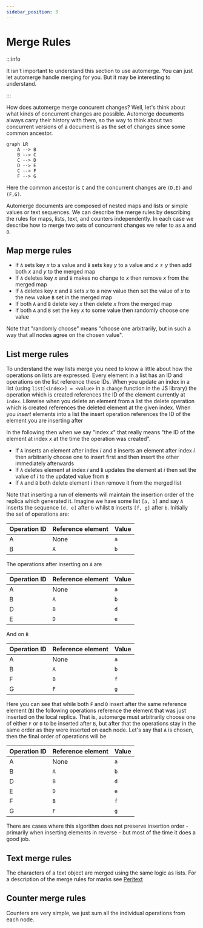 ```yaml
---
sidebar_position: 3
---
```


# Merge Rules

:::info

It isn't important to understand this section to use automerge. You can just let automerge handle merging for you. But it may be interesting to understand.

:::

How does automerge merge concurent changes? Well, let's think about what kinds of concurrent changes are possible. Automerge documents always carry their history with them, so the way to think about two concurrent versions of a document is as the set of changes since some common ancestor.

```mermaid
graph LR
    A --> B
    B --> C
    C --> D
    D --> E
    C --> F
    F --> G
```

Here the common ancestor is `C` and the concurrent changes are `(D,E)` and `(F,G)`.

Automerge documents are composed of nested maps and lists or simple values or text sequences. We can describe the merge rules by describing the rules for maps, lists, text, and counters independently. In each case we describe how to merge two sets of concurrent changes we refer to as `A` and `B`.

## Map merge rules

- If `A` sets key $x$ to a value and `B` sets key $y$ to a value and $x \neq y$ then add both $x$ and $y$ to the merged map
- If `A` deletes key $x$ and `B` makes no change to $x$ then remove $x$ from the merged map
- If `A` deletes key $x$ and `B` sets $x$ to a new value then set the value of $x$ to the new value `B` set in the merged map
- If both `A` and `B` delete key $x$ then delete $x$ from the merged map
- If both `A` and `B` set the key $x$ to some value then randomly choose one value

Note that "randomly choose" means "choose one arbitrarily, but in such a way that all nodes agree on the chosen value".

## List merge rules

To understand the way lists merge you need to know a little about how the operations on lists are expressed. Every element in a list has an ID and operations on the list reference these IDs. When you update an index in a list (using `list[<index>] = <value>` in a `change` function in the JS library) the operation which is created references the ID of the element currently at `index`. Likewise when you delete an element from a list the delete operation which is created references the deleted element at the given index. When you _insert_ elements into a list the insert operation references the ID of the element you are inserting after

In the following then when we say "index $x$" that really means "the ID of the element at index $x$ at the time the operation was created".

- If `A` inserts an element after index $i$ and `B` inserts an element after index $i$ then arbitrarily choose one to insert first and then insert the other immediately afterwards
- If `A` deletes element at index $i$ and `B` updates the element at $i$ then set the value of $i$ to the updated value from `B`
- If `A` and `B` both delete element $i$ then remove it from the merged list

Note that inserting a run of elements will maintain the insertion order of the replica which generated it. Imagine we have some list `[a, b]` and say `A` inserts the sequence `[d, e]` after `b` whilst `B` inserts `[f, g]` after `b`. Initially the set of operations are:

| Operation ID | Reference element | Value |
| ------------ | ----------------- | ----- |
| A            | None              | `a`   |
| B            | `A`               | `b`   |

The operations after inserting on `A` are

| Operation ID | Reference element | Value |
| ------------ | ----------------- | ----- |
| A            | None              | `a`   |
| B            | `A`               | `b`   |
| D            | `B`               | `d`   |
| E            | `D`               | `e`   |

And on `B`

| Operation ID | Reference element | Value |
| ------------ | ----------------- | ----- |
| A            | None              | `a`   |
| B            | `A`               | `b`   |
| F            | `B`               | `f`   |
| G            | `F`               | `g`   |

Here you can see that while both `F` and `D` insert after the same reference element (`B`) the following operations reference the element that was just inserted on the local replica. That is, automerge must arbitrarily choose one of either `F` or `D` to be inserted after `B`, but after that the operations stay in the same order as they were inserted on each node. Let's say that `A` is chosen, then the final order of operations will be

| Operation ID | Reference element | Value |
| ------------ | ----------------- | ----- |
| A            | None              | `a`   |
| B            | `A`               | `b`   |
| D            | `B`               | `d`   |
| E            | `D`               | `e`   |
| F            | `B`               | `f`   |
| G            | `F`               | `g`   |

There are cases where this algorithm does not preserve insertion order - primarily when inserting elements in reverse - but most of the time it does a good job.

## Text merge rules

The characters of a text object are merged using the same logic as lists. For a description of the merge rules for marks see [Peritext](https://www.inkandswitch.com/peritext/)

## Counter merge rules

Counters are very simple, we just sum all the individual operations from each node.
